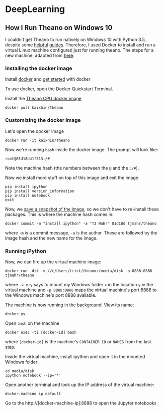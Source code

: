 # DeepLearning

## How I Run Theano on Windows 10

I couldn't get Theano to run natively on Windows 10 with Python 3.5, 
despite some [helpful][blog-guide] [guides][reddit-guide]. Therefore, I 
used Docker to install and run a virtual Linux machine configured just for 
running theano. The steps for a new machine, adapted from [here][so-ipython]:

### Installing the docker image

Install [docker](https://www.docker.com/docker-toolbox) and 
[get started](https://docs.docker.com/engine/installation/windows/) with docker

To use docker, open the Docker Quickstart Terminal.

Install the [Theano CPU docker image][docker-theano] 

```
docker pull kaixhin/theano
```

### Customizing the docker image

Let's open the docker image

```
docker run -it kaixhin/theano
```

Now we're running `bash` inside the docker image. The prompt will look like:

```
root@81d18d41f513:/# 
```

Note the machine hash (the numbers between the `@` and the `:/#`).

Now we install more stuff on top of this image and exit the image.

```
pip install ipython
pip install version_information
pip install notebook
exit
```

Now, we [save a snapshot of the image][making-images], so we don't have to re-install these packages.
This is where the machine hash comes in:

```
docker commit -m "install ipython" -a "TJ Mahr" 81d18d tjmahr/theano
```

where `-m` is a commit message, `-a` is the author. These are followed by the 
image hash and the new name for the image.


### Running iPython

Now, we can fire up the virtual machine image:  

```
docker run -dit -v //c/Users/trist/theano:/media/disk -p 8888:8888 tjmahr/theano 
```
where `-v x:y` says to mount my Windows folder `x` in the 
location `y` in the virtual machine and `-p 8888:8888` maps the virtual 
machine's port 8888 to the Windows machine's port 8888 available. 

The machine is now running in the background. View its name:  

```
docker ps
```

Open `bash` on the machine

```
docker exec -ti [docker-id] bash
```

where `[docker-id]` is the machine's `CONTAINER ID` or `NAMES` from the last step.

Inside the virtual machine, install ipython and open it in the mounted Windows folder:  

```
cd media/disk
ipython notebook --ip='*'
```

Open another terminal and look up the IP address of the virtual machine:  

```
docker-machine ip default
```

Go to the http://[docker-machine-ip]:8888 to open the Jupyter notebooks

[blog-guide]: http://blog.ihsgnef.tk/theano-cuda-windows/
[reddit-guide]: https://www.reddit.com/r/MachineLearning/comments/3hkv2b/most_recent_way_to_install_theano_for_windows_10/
[docker-theano]: http://deeplearning.net/software/theano/install.html#docker-images
[so-ipython]: https://stackoverflow.com/questions/33616094/tensorflow-is-it-or-will-it-sometime-soon-be-compatible-with-a-windows-work/33635663#33635663
[making-images]: https://docs.docker.com/engine/userguide/dockerimages/#updating-and-committing-an-image
